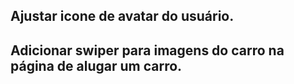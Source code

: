 ## Ajustar icone de avatar do usuário.
## Adicionar swiper para imagens do carro na página de alugar um carro.